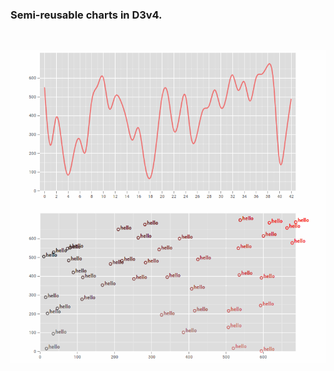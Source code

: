 ### Semi-reusable charts in D3v4.
<br>
<p align="center">
	<a href="index.html">
		<img src="img/d3v4_1.gif" height="500">
	</a>
</p>